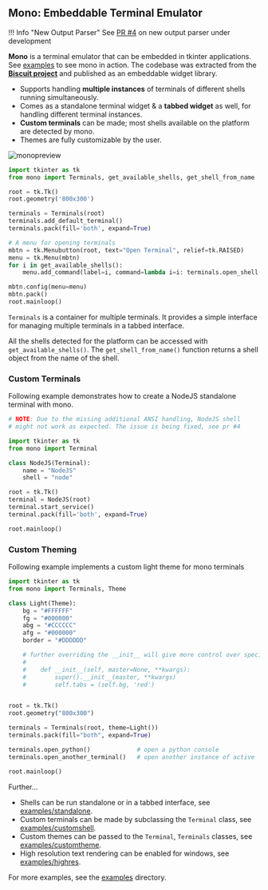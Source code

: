 ## Mono: Embeddable Terminal Emulator

<!-- prettier-ignore -->
!!! Info "New Output Parser"
    See [PR #4](https://github.com/tomlin7/mono/pull/4) on new output parser under development

<!-- prettier-ignore -->
**Mono** is a terminal emulator that can be embedded in tkinter applications. See [examples](./examples) to see mono in action. The codebase was extracted from the [**Biscuit project**](https://github.com/billyeatcookies/biscuit) and published as an embeddable widget library.

- Supports handling **multiple instances** of terminals of different shells running simultaneously.
- Comes as a standalone terminal widget & a **tabbed widget** as well, for handling different terminal instances.
- **Custom terminals** can be made; most shells available on the platform are detected by mono.
- Themes are fully customizable by the user.

![monopreview](https://github.com/user-attachments/assets/365babe3-0ffd-4095-a8b8-ff98d0e615a7)

```py title="examples/tabbed.py" hl_lines="2 7 8 9"
import tkinter as tk
from mono import Terminals, get_available_shells, get_shell_from_name

root = tk.Tk()
root.geometry('800x300')

terminals = Terminals(root)
terminals.add_default_terminal()
terminals.pack(fill='both', expand=True)

# A menu for opening terminals
mbtn = tk.Menubutton(root, text="Open Terminal", relief=tk.RAISED)
menu = tk.Menu(mbtn)
for i in get_available_shells():
    menu.add_command(label=i, command=lambda i=i: terminals.open_shell(get_shell_from_name(i)))

mbtn.config(menu=menu)
mbtn.pack()
root.mainloop()
```

`Terminals` is a container for multiple terminals. It provides a simple interface for managing multiple terminals in a tabbed interface.

All the shells detected for the platform can be accessed with `get_available_shells()`. The `get_shell_from_name()` function returns a shell object from the name of the shell.

### Custom Terminals

Following example demonstrates how to create a NodeJS standalone terminal with mono.

```py title="examples/customshell.py" hl_lines="7 8 9 12 13"
# NOTE: Due to the missing additional ANSI handling, NodeJS shell
# might not work as expected. The issue is being fixed, see pr #4

import tkinter as tk
from mono import Terminal

class NodeJS(Terminal):
    name = "NodeJS"
    shell = "node"

root = tk.Tk()
terminal = NodeJS(root)
terminal.start_service()
terminal.pack(fill='both', expand=True)

root.mainloop()
```

### Custom Theming

Following example implements a custom light theme for mono terminals

```py title="examples/customtheme.py" hl_lines="4 5 6 7 8 9 21"
import tkinter as tk
from mono import Terminals, Theme

class Light(Theme):
    bg = "#FFFFFF"
    fg = "#000000"
    abg = "#CCCCCC"
    afg = "#000000"
    border = "#DDDDDD"

    # further overriding the __init__ will give more control over specific widgets:
    #
    #    def __init__(self, master=None, **kwargs):
    #        super().__init__(master, **kwargs)
    #        self.tabs = (self.bg, 'red')


root = tk.Tk()
root.geometry("800x300")

terminals = Terminals(root, theme=Light())
terminals.pack(fill="both", expand=True)

terminals.open_python()             # open a python console
terminals.open_another_terminal()   # open another instance of active

root.mainloop()
```

Further...

- Shells can be run standalone or in a tabbed interface, see [examples/standalone](./examples/standalone.py).
- Custom terminals can be made by subclassing the `Terminal` class, see [examples/customshell](./examples/customshell.py).
- Custom themes can be passed to the `Terminal`, `Terminals` classes, see [examples/customtheme](./examples/customtheme.py).
- High resolution text rendering can be enabled for windows, see [examples/highres](./examples/highres.py).

For more examples, see the [examples](./examples) directory.

